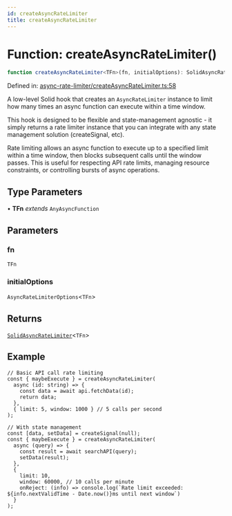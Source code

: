 ```yaml
---
id: createAsyncRateLimiter
title: createAsyncRateLimiter
---
```


<!-- DO NOT EDIT: this page is autogenerated from the type comments -->

# Function: createAsyncRateLimiter()

```ts
function createAsyncRateLimiter<TFn>(fn, initialOptions): SolidAsyncRateLimiter<TFn>
```

Defined in: [async-rate-limiter/createAsyncRateLimiter.ts:58](https://github.com/TanStack/pacer/blob/main/packages/solid-pacer/src/async-rate-limiter/createAsyncRateLimiter.ts#L58)

A low-level Solid hook that creates an `AsyncRateLimiter` instance to limit how many times an async function can execute within a time window.

This hook is designed to be flexible and state-management agnostic - it simply returns a rate limiter instance that
you can integrate with any state management solution (createSignal, etc).

Rate limiting allows an async function to execute up to a specified limit within a time window,
then blocks subsequent calls until the window passes. This is useful for respecting API rate limits,
managing resource constraints, or controlling bursts of async operations.

## Type Parameters

• **TFn** *extends* `AnyAsyncFunction`

## Parameters

### fn

`TFn`

### initialOptions

`AsyncRateLimiterOptions`\<`TFn`\>

## Returns

[`SolidAsyncRateLimiter`](../interfaces/solidasyncratelimiter.md)\<`TFn`\>

## Example

```tsx
// Basic API call rate limiting
const { maybeExecute } = createAsyncRateLimiter(
  async (id: string) => {
    const data = await api.fetchData(id);
    return data;
  },
  { limit: 5, window: 1000 } // 5 calls per second
);

// With state management
const [data, setData] = createSignal(null);
const { maybeExecute } = createAsyncRateLimiter(
  async (query) => {
    const result = await searchAPI(query);
    setData(result);
  },
  {
    limit: 10,
    window: 60000, // 10 calls per minute
    onReject: (info) => console.log(`Rate limit exceeded: ${info.nextValidTime - Date.now()}ms until next window`)
  }
);
```
